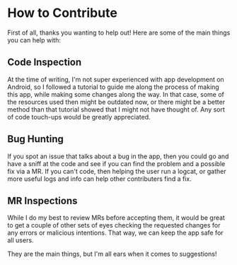 # How to Contribute
First of all, thanks you wanting to help out! Here are some of the main things you can help with:

## Code Inspection
At the time of writing, I'm not super experienced with app development on Android, so I followed a tutorial to guide me along the process of making this app, while making some changes along the way. In that case, some of the resources used then might be outdated now, or there might be a better method than that tutorial showed that I might not have thought of. Any sort of code touch-ups would be greatly appreciated.

## Bug Hunting
If you spot an issue that talks about a bug in the app, then you could go and have a sniff at the code and see if you can find the problem and a possible fix via a MR. If you can't code, then helping the user run a logcat, or gather more useful logs and info can help other contributers find a fix.

## MR Inspections
While I do my best to review MRs before accepting them, it would be great to get a couple of other sets of eyes checking the requested changes for any errors or malicious intentions. That way, we can keep the app safe for all users.

They are the main things, but I'm all ears when it comes to suggestions!
